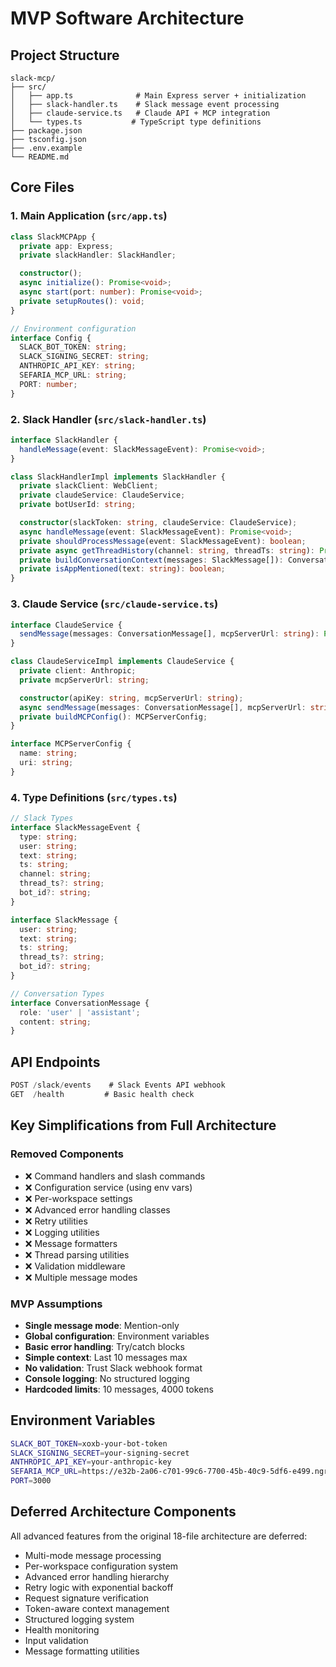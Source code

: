 # MVP Software Architecture

## Project Structure
```
slack-mcp/
├── src/
│   ├── app.ts              # Main Express server + initialization
│   ├── slack-handler.ts    # Slack message event processing
│   ├── claude-service.ts   # Claude API + MCP integration
│   └── types.ts           # TypeScript type definitions
├── package.json
├── tsconfig.json
├── .env.example
└── README.md
```

## Core Files

### 1. Main Application (`src/app.ts`)
```typescript
class SlackMCPApp {
  private app: Express;
  private slackHandler: SlackHandler;

  constructor();
  async initialize(): Promise<void>;
  async start(port: number): Promise<void>;
  private setupRoutes(): void;
}

// Environment configuration
interface Config {
  SLACK_BOT_TOKEN: string;
  SLACK_SIGNING_SECRET: string;
  ANTHROPIC_API_KEY: string;
  SEFARIA_MCP_URL: string;
  PORT: number;
}
```

### 2. Slack Handler (`src/slack-handler.ts`)
```typescript
interface SlackHandler {
  handleMessage(event: SlackMessageEvent): Promise<void>;
}

class SlackHandlerImpl implements SlackHandler {
  private slackClient: WebClient;
  private claudeService: ClaudeService;
  private botUserId: string;

  constructor(slackToken: string, claudeService: ClaudeService);
  async handleMessage(event: SlackMessageEvent): Promise<void>;
  private shouldProcessMessage(event: SlackMessageEvent): boolean;
  private async getThreadHistory(channel: string, threadTs: string): Promise<SlackMessage[]>;
  private buildConversationContext(messages: SlackMessage[]): ConversationMessage[];
  private isAppMentioned(text: string): boolean;
}
```

### 3. Claude Service (`src/claude-service.ts`)
```typescript
interface ClaudeService {
  sendMessage(messages: ConversationMessage[], mcpServerUrl: string): Promise<string>;
}

class ClaudeServiceImpl implements ClaudeService {
  private client: Anthropic;
  private mcpServerUrl: string;

  constructor(apiKey: string, mcpServerUrl: string);
  async sendMessage(messages: ConversationMessage[], mcpServerUrl: string): Promise<string>;
  private buildMCPConfig(): MCPServerConfig;
}

interface MCPServerConfig {
  name: string;
  uri: string;
}
```

### 4. Type Definitions (`src/types.ts`)
```typescript
// Slack Types
interface SlackMessageEvent {
  type: string;
  user: string;
  text: string;
  ts: string;
  channel: string;
  thread_ts?: string;
  bot_id?: string;
}

interface SlackMessage {
  user: string;
  text: string;
  ts: string;
  thread_ts?: string;
  bot_id?: string;
}

// Conversation Types
interface ConversationMessage {
  role: 'user' | 'assistant';
  content: string;
}
```

## API Endpoints
```typescript
POST /slack/events    # Slack Events API webhook
GET  /health         # Basic health check
```

## Key Simplifications from Full Architecture

### Removed Components
- ❌ Command handlers and slash commands
- ❌ Configuration service (using env vars)
- ❌ Per-workspace settings
- ❌ Advanced error handling classes
- ❌ Retry utilities
- ❌ Logging utilities
- ❌ Message formatters
- ❌ Thread parsing utilities
- ❌ Validation middleware
- ❌ Multiple message modes

### MVP Assumptions
- **Single message mode**: Mention-only
- **Global configuration**: Environment variables
- **Basic error handling**: Try/catch blocks
- **Simple context**: Last 10 messages max
- **No validation**: Trust Slack webhook format
- **Console logging**: No structured logging
- **Hardcoded limits**: 10 messages, 4000 tokens

## Environment Variables
```bash
SLACK_BOT_TOKEN=xoxb-your-bot-token
SLACK_SIGNING_SECRET=your-signing-secret
ANTHROPIC_API_KEY=your-anthropic-key
SEFARIA_MCP_URL=https://e32b-2a06-c701-99c6-7700-45b-40c9-5df6-e499.ngrok-free.app
PORT=3000
```

## Deferred Architecture Components
All advanced features from the original 18-file architecture are deferred:
- Multi-mode message processing
- Per-workspace configuration system
- Advanced error handling hierarchy
- Retry logic with exponential backoff
- Request signature verification
- Token-aware context management
- Structured logging system
- Health monitoring
- Input validation
- Message formatting utilities